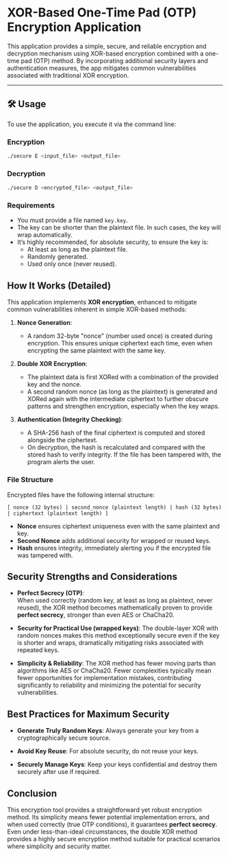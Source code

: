 # XOR-Based One-Time Pad (OTP) Encryption Application

This application provides a simple, secure, and reliable encryption and decryption mechanism using XOR-based encryption combined with a one-time pad (OTP) method. By incorporating additional security layers and authentication measures, the app mitigates common vulnerabilities associated with traditional XOR encryption.

---

## 🛠️ Usage

To use the application, you execute it via the command line:

### Encryption
```bash
./secure E <input_file> <output_file>
```

### Decryption
```bash
./secure D <encrypted_file> <output_file>
```

### Requirements

- You must provide a file named `key.key`.
- The key can be shorter than the plaintext file. In such cases, the key will wrap automatically.
- It’s highly recommended, for absolute security, to ensure the key is:
  - At least as long as the plaintext file.
  - Randomly generated.
  - Used only once (never reused).

## How It Works (Detailed)

This application implements **XOR encryption**, enhanced to mitigate common vulnerabilities inherent in simple XOR-based methods:

1. **Nonce Generation**:  
   - A random 32-byte "nonce" (number used once) is created during encryption. This ensures unique ciphertext each time, even when encrypting the same plaintext with the same key.

2. **Double XOR Encryption**:
   - The plaintext data is first XORed with a combination of the provided key and the nonce.
   - A second random nonce (as long as the plaintext) is generated and XORed again with the intermediate ciphertext to further obscure patterns and strengthen encryption, especially when the key wraps.

2. **Authentication (Integrity Checking)**:
   - A SHA-256 hash of the final ciphertext is computed and stored alongside the ciphertext.
   - On decryption, the hash is recalculated and compared with the stored hash to verify integrity. If the file has been tampered with, the program alerts the user.

### File Structure

Encrypted files have the following internal structure:

```
[ nonce (32 bytes) | second_nonce (plaintext length) | hash (32 bytes) | ciphertext (plaintext length) ]
```

- **Nonce** ensures ciphertext uniqueness even with the same plaintext and key.
- **Second Nonce** adds additional security for wrapped or reused keys.
- **Hash** ensures integrity, immediately alerting you if the encrypted file was tampered with.

## Security Strengths and Considerations

- **Perfect Secrecy (OTP)**:  
  When used correctly (random key, at least as long as plaintext, never reused), the XOR method becomes mathematically proven to provide **perfect secrecy**, stronger than even AES or ChaCha20.

- **Security for Practical Use (wrapped keys)**:
  The double-layer XOR with random nonces makes this method exceptionally secure even if the key is shorter and wraps, dramatically mitigating risks associated with repeated keys.

- **Simplicity & Reliability**:
  The XOR method has fewer moving parts than algorithms like AES or ChaCha20. Fewer complexities typically mean fewer opportunities for implementation mistakes, contributing significantly to reliability and minimizing the potential for security vulnerabilities.

## Best Practices for Maximum Security

- **Generate Truly Random Keys**:
  Always generate your key from a cryptographically secure source.

- **Avoid Key Reuse**:
  For absolute security, do not reuse your keys.

- **Securely Manage Keys**:
  Keep your keys confidential and destroy them securely after use if required.

## Conclusion

This encryption tool provides a straightforward yet robust encryption method. Its simplicity means fewer potential implementation errors, and when used correctly (true OTP conditions), it guarantees **perfect secrecy**. Even under less-than-ideal circumstances, the double XOR method provides a highly secure encryption method suitable for practical scenarios where simplicity and security matter.


